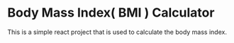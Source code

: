# Body Mass Index( BMI ) Calculator

This is a simple react project that is used to calculate the body mass index.